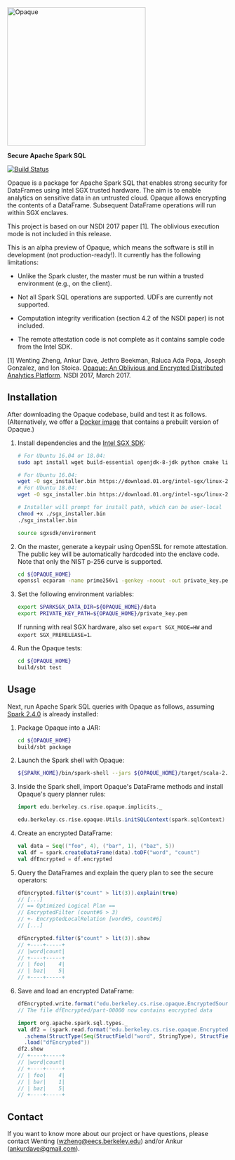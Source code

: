 <img src="https://ucbrise.github.io/opaque/opaque.svg" width="315" alt="Opaque">

**Secure Apache Spark SQL**

[![Build Status](https://travis-ci.org/ucbrise/opaque.svg?branch=master)](https://travis-ci.org/ucbrise/opaque)

Opaque is a package for Apache Spark SQL that enables strong security for DataFrames using Intel SGX trusted hardware. The aim is to enable analytics on sensitive data in an untrusted cloud. Opaque allows encrypting the contents of a DataFrame. Subsequent DataFrame operations will run within SGX enclaves.

This project is based on our NSDI 2017 paper [1]. The oblivious execution mode is not included in this release.

This is an alpha preview of Opaque, which means the software is still in development (not production-ready!). It currently has the following limitations:

- Unlike the Spark cluster, the master must be run within a trusted environment (e.g., on the client).

- Not all Spark SQL operations are supported. UDFs are currently not supported.

- Computation integrity verification (section 4.2 of the NSDI paper) is not included.

- The remote attestation code is not complete as it contains sample code from the Intel SDK.

[1] Wenting Zheng, Ankur Dave, Jethro Beekman, Raluca Ada Popa, Joseph Gonzalez, and Ion Stoica.
[Opaque: An Oblivious and Encrypted Distributed Analytics Platform](https://people.eecs.berkeley.edu/~wzheng/opaque.pdf). NSDI 2017, March 2017.

## Installation

After downloading the Opaque codebase, build and test it as follows. (Alternatively, we offer a [Docker image](docker/) that contains a prebuilt version of Opaque.)

1. Install dependencies and the [Intel SGX SDK](https://01.org/intel-software-guard-extensions/downloads):

    ```sh
    # For Ubuntu 16.04 or 18.04:
    sudo apt install wget build-essential openjdk-8-jdk python cmake libssl-dev

    # For Ubuntu 16.04:
    wget -O sgx_installer.bin https://download.01.org/intel-sgx/linux-2.3.1/ubuntu16.04/sgx_linux_x64_sdk_2.3.101.46683.bin
    # For Ubuntu 18.04:
    wget -O sgx_installer.bin https://download.01.org/intel-sgx/linux-2.3.1/ubuntu18.04/sgx_linux_x64_sdk_2.3.101.46683.bin

    # Installer will prompt for install path, which can be user-local
    chmod +x ./sgx_installer.bin
    ./sgx_installer.bin

    source sgxsdk/environment
    ```

2. On the master, generate a keypair using OpenSSL for remote attestation. The public key will be automatically hardcoded into the enclave code.
   Note that only the NIST p-256 curve is supported.

    ```sh
    cd ${OPAQUE_HOME}
    openssl ecparam -name prime256v1 -genkey -noout -out private_key.pem
    ```

3. Set the following environment variables:

    ```sh
    export SPARKSGX_DATA_DIR=${OPAQUE_HOME}/data
    export PRIVATE_KEY_PATH=${OPAQUE_HOME}/private_key.pem
    ```

    If running with real SGX hardware, also set `export SGX_MODE=HW` and `export SGX_PRERELEASE=1`.

4. Run the Opaque tests:

    ```sh
    cd ${OPAQUE_HOME}
    build/sbt test
    ```

## Usage

Next, run Apache Spark SQL queries with Opaque as follows, assuming [Spark 2.4.0](https://github.com/apache/spark/releases/tag/v2.4.0) is already installed:

1. Package Opaque into a JAR:

    ```sh
    cd ${OPAQUE_HOME}
    build/sbt package
    ```

2. Launch the Spark shell with Opaque:

    ```sh
    ${SPARK_HOME}/bin/spark-shell --jars ${OPAQUE_HOME}/target/scala-2.11/opaque_2.11-0.1.jar
    ```

3. Inside the Spark shell, import Opaque's DataFrame methods and install Opaque's query planner rules:

    ```scala
    import edu.berkeley.cs.rise.opaque.implicits._

    edu.berkeley.cs.rise.opaque.Utils.initSQLContext(spark.sqlContext)
    ```

4. Create an encrypted DataFrame:

    ```scala
    val data = Seq(("foo", 4), ("bar", 1), ("baz", 5))
    val df = spark.createDataFrame(data).toDF("word", "count")
    val dfEncrypted = df.encrypted
    ```

5. Query the DataFrames and explain the query plan to see the secure operators:


    ```scala
    dfEncrypted.filter($"count" > lit(3)).explain(true)
    // [...]
    // == Optimized Logical Plan ==
    // EncryptedFilter (count#6 > 3)
    // +- EncryptedLocalRelation [word#5, count#6]
    // [...]

    dfEncrypted.filter($"count" > lit(3)).show
    // +----+-----+
    // |word|count|
    // +----+-----+
    // | foo|    4|
    // | baz|    5|
    // +----+-----+
    ```

6. Save and load an encrypted DataFrame:

    ```scala
    dfEncrypted.write.format("edu.berkeley.cs.rise.opaque.EncryptedSource").save("dfEncrypted")
    // The file dfEncrypted/part-00000 now contains encrypted data

    import org.apache.spark.sql.types._
    val df2 = (spark.read.format("edu.berkeley.cs.rise.opaque.EncryptedSource")
      .schema(StructType(Seq(StructField("word", StringType), StructField("count", IntegerType))))
      .load("dfEncrypted"))
    df2.show
    // +----+-----+
    // |word|count|
    // +----+-----+
    // | foo|    4|
    // | bar|    1|
    // | baz|    5|
    // +----+-----+
    ```

## Contact

If you want to know more about our project or have questions, please contact Wenting (wzheng@eecs.berkeley.edu) and/or Ankur (ankurdave@gmail.com).
